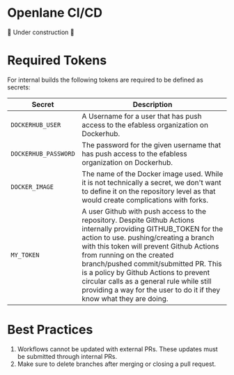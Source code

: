 # Openlane CI/CD

🚧 Under construction 🚧

# Required Tokens

For internal builds the following tokens are required to be defined as secrets:

| Secret      | Description                                                   |
|---------------|---------------------------------------------------------------|
| `DOCKERHUB_USER`  | A Username for a user that has push access to the efabless organization on Dockerhub. |
| `DOCKERHUB_PASSWORD`  | The password for the given username that has push access to the efabless organization on Dockerhub. |
| `DOCKER_IMAGE` | The name of the Docker image used. While it is not technically a secret, we don't want to define it on the repository level as that would create complications with forks. |
| `MY_TOKEN`  | A user Github with push access to the repository. Despite Github Actions internally providing GITHUB_TOKEN for the action to use. pushing/creating a branch with this token will prevent Github Actions from running on the created branch/pushed commit/submitted PR. This is a policy by Github Actions to prevent circular calls as a general rule while still providing a way for the user to do it if they know what they are doing. |

# Best Practices

1. Workflows cannot be updated with external PRs. These updates must be submitted through internal PRs.
2. Make sure to delete branches after merging or closing a pull request.
